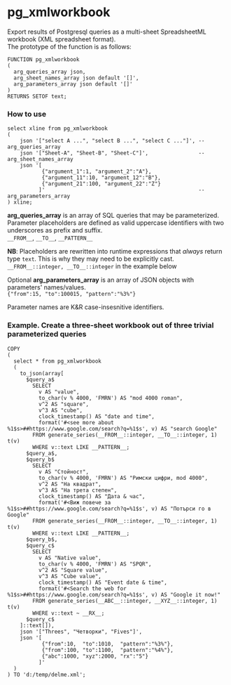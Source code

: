 # pg_xmlworkbook
Export results of Postgresql queries as a multi-sheet SpreadsheetML workbook (XML spreadsheet format).  
The prototype of the function is as follows:
```PGSQL
FUNCTION pg_xmlworkbook
(
  arg_queries_array json, 
  arg_sheet_names_array json default '[]', 
  arg_parameters_array json default '[]'
)
RETURNS SETOF text;
```
### How to use
```PGSQL
select xline from pg_xmlworkbook
(
    json '["select A ...", "select B ...", "select C ..."]', -- arg_queries_array
    json '["Sheet-A", "Sheet-B", "Sheet-C"]',                -- arg_sheet_names_array
    json '[
           {"argument_1":1, "argument_2":"A"}, 
           {"argument_11":10, "argument_12":"B"}, 
           {"argument_21":100, "argument_22":"Z"}
          ]'                                                 -- arg_parameters_array
) xline; 
```
__arg_queries_array__ is an array of SQL queries that may be parameterized.  
Parameter placeholders are defined as valid uppercase identifiers with two underscores as prefix and suffix.  
`__FROM__`, `__TO__`, `__PATTERN__`   

__NB__: Placeholders are rewritten into runtime expressions that _always_ return type `text`. This is why they may need to be explicitly cast.  
`__FROM__::integer, __TO__::integer` in the example below  
  
Optional __arg_parameters_array__ is an array of JSON objects with parameters' names/values.  
  `{"from":15, "to":100015, "pattern":"%3%"}`  

Parameter names are K&R case-insesnitive identifiers.  
### Example. Create a three-sheet workbook out of three trivial parameterized queries 
```PGSQL
COPY
(
  select * from pg_xmlworkbook
  (
    to_json(array[
      $query_a$
        SELECT
          v AS "value",
          to_char(v % 4000, 'FMRN') AS "mod 4000 roman",
          v^2 AS "square",
          v^3 AS "cube",
          clock_timestamp() AS "date and time",
          format('#<see more about %1$s>##https://www.google.com/search?q=%1$s', v) AS "search Google"
        FROM generate_series(__FROM__::integer, __TO__::integer, 1) t(v)
        WHERE v::text LIKE __PATTERN__;
      $query_a$,
      $query_b$
        SELECT
          v AS "Стойност",
          to_char(v % 4000, 'FMRN') AS "Римски цифри, mod 4000",
          v^2 AS "На квадрат",
          v^3 AS "На трета степен",
          clock_timestamp() AS "Дата & час",
          format('#<Виж повече за %1$s>##https://www.google.com/search?q=%1$s', v) AS "Потърси го в Google"
        FROM generate_series(__FROM__::integer, __TO__::integer, 1) t(v)
        WHERE v::text LIKE __PATTERN__;
      $query_b$,
      $query_c$
        SELECT
          v AS "Native value",
          to_char(v % 4000, 'FMRN') AS "SPQR",
          v^2 AS "Square value",
          v^3 AS "Cube value",
          clock_timestamp() AS "Event date & time",
          format('#<Search the web for %1$s>##https://www.google.com/search?q=%1$s', v) AS "Google it now!"
        FROM generate_series(__ABC__::integer, __XYZ__::integer, 1) t(v)
        WHERE v::text ~ __RX__;
      $query_c$
    ]::text[]),
    json '["Threes", "Четворки", "Fives"]',
    json '[
           {"from":10,  "to":1010,  "pattern":"%3%"},
           {"from":100, "to":1100,  "pattern":"%4%"}, 
           {"abc":1000, "xyz":2000, "rx":"5"}
          ]'
  )
) TO 'd:/temp/delme.xml';
```
